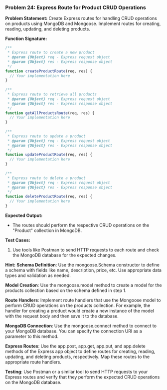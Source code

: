 ### Problem 24: Express Route for Product CRUD Operations
 
**Problem Statement:**
Create Express routes for handling CRUD operations on products using MongoDB and Mongoose. Implement routes for creating, reading, updating, and deleting products.
 
**Function Signature:**
```javascript
/**
 * Express route to create a new product
 * @param {Object} req - Express request object
 * @param {Object} res - Express response object
 */
function createProductRoute(req, res) {
  // Your implementation here
}
 
/**
 * Express route to retrieve all products
 * @param {Object} req - Express request object
 * @param {Object} res - Express response object
 */
function getAllProductsRoute(req, res) {
  // Your implementation here
}
 
/**
 * Express route to update a product
 * @param {Object} req - Express request object
 * @param {Object} res - Express response object
 */
function updateProductRoute(req, res) {
  // Your implementation here
}
 
/**
 * Express route to delete a product
 * @param {Object} req - Express request object
 * @param {Object} res - Express response object
 */
function deleteProductRoute(req, res) {
  // Your implementation here
}
```
 
**Expected Output:**
- The routes should perform the respective CRUD operations on the "Product" collection in MongoDB.
 
**Test Cases:**
1. Use tools like Postman to send HTTP requests to each route and check the MongoDB database for the expected changes.
 
**Hint:**
__Schema Definition__: Use the mongoose.Schema constructor to define a schema with fields like name, description, price, etc. Use appropriate data types and validation as needed.
 
__Model Creation__: Use the mongoose.model method to create a model for the products collection based on the schema defined in step 1.
 
__Route Handlers__: Implement route handlers that use the Mongoose model to perform CRUD operations on the products collection. For example, the handler for creating a product would create a new instance of the model with the request body and then save it to the database.
 
__MongoDB Connection__: Use the mongoose.connect method to connect to your MongoDB database. You can specify the connection URI as a parameter to this method.
 
__Express Routes__: Use the app.post, app.get, app.put, and app.delete methods of the Express app object to define routes for creating, reading, updating, and deleting products, respectively. Map these routes to the appropriate route handlers.
 
__Testing__: Use Postman or a similar tool to send HTTP requests to your Express routes and verify that they perform the expected CRUD operations on the MongoDB database.